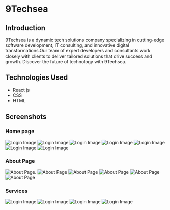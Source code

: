 # 9Techsea

## Introduction

9Techsea is a dynamic tech solutions company specializing in cutting-edge software development, IT consulting, and innovative digital transformations.Our team of expert developers and consultants work closely with clients to deliver tailored solutions that drive success and growth. Discover the future of technology with 9Techsea. 

## Technologies Used

- React js
- CSS
- HTML

## Screenshots


### Home page

<img src="https://drive.usercontent.google.com/download?id=1DUoyuRLXIiVF4QbdypWXLJDYyvyw7Jko&authuser=0" alt="Login Image" style="max-width: 100%; height: auto;" />
<img src="https://drive.usercontent.google.com/download?id=1mRIAIZdl2WmlhhX4ml7RrnIejiMp8Qjh&authuser=0" alt="Login Image" style="max-width: 100%; height: auto;" />
<img src="https://drive.usercontent.google.com/download?id=1bmTh4ZLVXNN-x3Hn2JdXVrnnQCpd3Aic&authuser=0" alt="Login Image" style="max-width: 100%; height: auto;" />
<img src="https://drive.usercontent.google.com/download?id=15EtMnCEwc2_BB8SR53G84J2qUkf6nziq&authuser=0" alt="Login Image" style="max-width: 100%; height: auto;" />

<img src="https://drive.usercontent.google.com/download?id=1xbfZWi9L7v0-3UhcWSnL84AtiEMwuoq1&authuser=0" alt="Login Image" style="max-width: 100%; height: auto;" />
<img src="https://drive.usercontent.google.com/download?id=1Yai5I7kuz8CsSAQNLBBuTwS9jj7ryXmh&authuser=0" alt="Login Image" style="max-width: 100%; height: auto;" />
<img src="https://drive.usercontent.google.com/download?id=1hd4tdhGnFLK3kkLP2MB-O4HASC1oULar&authuser=0" alt="Login Image" style="max-width: 100%; height: auto;" />



### About Page
![About Page](https://i.postimg.cc/mZcSF4qg/Screenshot-2024-07-18-210239.png).
![About Page](https://i.postimg.cc/PrfDVJz6/Screenshot-2024-07-18-210300.png)
![About Page](https://i.postimg.cc/6qDQxJNG/Screenshot-2024-07-18-210336.png)
![About Page](https://i.postimg.cc/QCPqLttk/Screenshot-2024-07-18-210411.png)
![About Page](https://i.postimg.cc/ZKpfk88W/Screenshot-2024-07-18-210459.png)
![About Page](https://i.postimg.cc/3R0RSJsH/Screenshot-2024-07-18-210513.png)

<h3>Services</h3>
<img src="https://drive.usercontent.google.com/download?id=1d624YAkPPZy27knxwjg6RYqGpDzbm041&authuser=0" alt="Login Image" style="max-width: 100%; height: auto;" />
<img src="https://drive.usercontent.google.com/download?id=1dGgoAiXQcrUoGXptSPAgTi8o6seBKzXL&authuser=0" alt="Login Image" style="max-width: 100%; height: auto;" />
<img src="https://drive.usercontent.google.com/download?id=1-9V3NIKSggayPP1Uk1aEqsoFEtbaXvOe&authuser=0" alt="Login Image" style="max-width: 100%; height: auto;" />
<img src="https://drive.usercontent.google.com/download?id=1hd4tdhGnFLK3kkLP2MB-O4HASC1oULar&authuser=0" alt="Login Image" style="max-width: 100%; height: auto;" />


